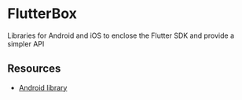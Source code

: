 # FlutterBox
Libraries for Android and iOS to enclose the Flutter SDK and provide a simpler API

## Resources
- [Android library](AndroidApp/flutterbox)